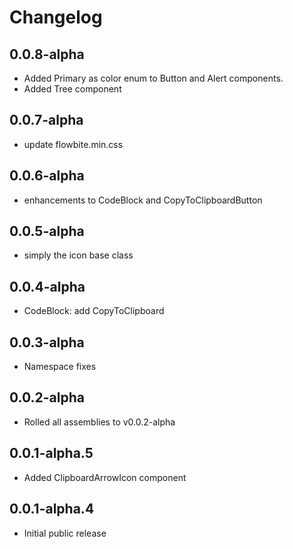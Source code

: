 # Changelog

## 0.0.8-alpha

- Added Primary as color enum to Button and Alert components.
- Added Tree component

## 0.0.7-alpha

- update flowbite.min.css

## 0.0.6-alpha

- enhancements to CodeBlock and CopyToClipboardButton

## 0.0.5-alpha

- simply the icon base class

## 0.0.4-alpha

- CodeBlock: add CopyToClipboard

## 0.0.3-alpha

- Namespace fixes

## 0.0.2-alpha

- Rolled all assemblies to v0.0.2-alpha

## 0.0.1-alpha.5

- Added ClipboardArrowIcon component

## 0.0.1-alpha.4

- Initial public release
